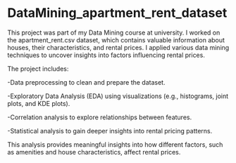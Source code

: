 # DataMining_apartment_rent_dataset
This project was part of my Data Mining course at university. I worked on the apartment_rent.csv dataset, which contains valuable information about houses, their characteristics, and rental prices. I applied various data mining techniques to uncover insights into factors influencing rental prices.

The project includes:

  -Data preprocessing to clean and prepare the dataset.
  
  -Exploratory Data Analysis (EDA) using visualizations (e.g., histograms, joint plots, and KDE plots).
  
  -Correlation analysis to explore relationships between features.
  
  -Statistical analysis to gain deeper insights into rental pricing patterns.

This analysis provides meaningful insights into how different factors, such as amenities and house characteristics, affect rental prices.
